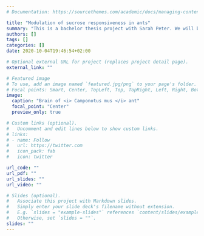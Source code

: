 ```yaml
---
# Documentation: https://sourcethemes.com/academic/docs/managing-content/

title: "Modulation of sucrose responsiveness in ants"
summary: "This is a bachelor thesis project with Sarah Peter. We will be using <i>Camponotus mus</i> to study the variation in sucrose responsiveness in freely moving ants, under different conditions of colony hunger states. In addition, we will study the modulation of this responsiveness by oral treatment of dopamine, a well known influencer of the reward system in animals. The experimental animals will be flash frozen for later analysis using mass spectrometry, to collect information about their neurochemical signatures"
authors: []
tags: []
categories: []
date: 2020-10-04T19:46:54+02:00

# Optional external URL for project (replaces project detail page).
external_link: ""

# Featured image
# To use, add an image named `featured.jpg/png` to your page's folder.
# Focal points: Smart, Center, TopLeft, Top, TopRight, Left, Right, BottomLeft, Bottom, BottomRight.
image: 
  caption: "Brain of <i> Camponotus mus </i> ant"
  focal_point: "Center"
  preview_only: true

# Custom links (optional).
#   Uncomment and edit lines below to show custom links.
# links:
# - name: Follow
#   url: https://twitter.com
#   icon_pack: fab
#   icon: twitter

url_code: ""
url_pdf: ""
url_slides: ""
url_video: ""

# Slides (optional).
#   Associate this project with Markdown slides.
#   Simply enter your slide deck's filename without extension.
#   E.g. `slides = "example-slides"` references `content/slides/example-slides.md`.
#   Otherwise, set `slides = ""`.
slides: ""
---
```

